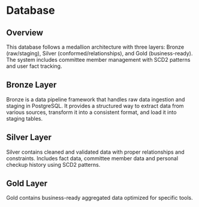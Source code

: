 # Database

## Overview
This database follows a medallion architecture with three layers: Bronze (raw/staging), Silver (conformed/relationships), and Gold (business-ready). The system includes committee member management with SCD2 patterns and user fact tracking.

## Bronze Layer
Bronze is a data pipeline framework that handles raw data ingestion and staging in PostgreSQL. It provides a structured way to extract data from various sources, transform it into a consistent format, and load it into staging tables.

## Silver Layer
Silver contains cleaned and validated data with proper relationships and constraints. Includes fact data, committee member data and personal checkup history using SCD2 patterns.

## Gold Layer
Gold contains business-ready aggregated data optimized for specific tools.
